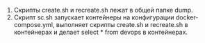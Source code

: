 1. Скрипты create.sh и recreate.sh лежат в общей папке dump.
2. Скрипт sc.sh запускает контейнеры на конфигурации docker-compose.yml, выполняет скрипты create.sh и recreate.sh в контейнерах и делает select * from devops в контейнерах.


